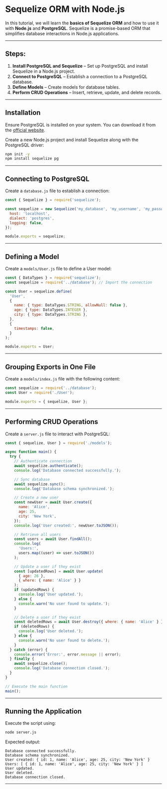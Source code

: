 # Sequelize ORM with Node.js

In this tutorial, we will learn the **basics of Sequelize ORM** and how to use it with **Node.js** and **PostgreSQL**. Sequelize is a promise-based ORM that simplifies database interactions in Node.js applications.

---

## Steps:

1. **Install PostgreSQL and Sequelize** – Set up PostgreSQL and install Sequelize in a Node.js project.
2. **Connect to PostgreSQL** – Establish a connection to a PostgreSQL database.
3. **Define Models** – Create models for database tables.
4. **Perform CRUD Operations** – Insert, retrieve, update, and delete records.

---

## Installation

Ensure PostgreSQL is installed on your system. You can download it from the [official website](https://www.postgresql.org/download/).

Create a new Node.js project and install Sequelize along with the PostgreSQL driver:

```bash
npm init -y
npm install sequelize pg
```

---

## Connecting to PostgreSQL

Create a `database.js` file to establish a connection:

```javascript
const { Sequelize } = require('sequelize');

const sequelize = new Sequelize('my_database', 'my_username', 'my_password', {
  host: 'localhost',
  dialect: 'postgres',
  logging: false,
});

module.exports = sequelize;
```

---

## Defining a Model

Create a `models/User.js` file to define a User model:

```javascript
const { DataTypes } = require('sequelize');
const sequelize = require('../database'); // Import the connection

const User = sequelize.define(
  'User',
  {
    name: { type: DataTypes.STRING, allowNull: false },
    age: { type: DataTypes.INTEGER },
    city: { type: DataTypes.STRING },
  },
  {
    timestamps: false,
  }
);

module.exports = User;
```

---

## Grouping Exports in One File

Create a `models/index.js` file with the following content:

```javascript
const sequelize = require('../database');
const User = require('./User');

module.exports = { sequelize, User };
```

---

## Performing CRUD Operations

Create a `server.js` file to interact with PostgreSQL:

```javascript
const { sequelize, User } = require('./models');

async function main() {
  try {
    // Authenticate connection
    await sequelize.authenticate();
    console.log('Database connected successfully.');

    // Sync database
    await sequelize.sync();
    console.log('Database schema synchronized.');

    // Create a new user
    const newUser = await User.create({
      name: 'Alice',
      age: 25,
      city: 'New York',
    });
    console.log('User created:', newUser.toJSON());

    // Retrieve all users
    const users = await User.findAll();
    console.log(
      'Users:',
      users.map((user) => user.toJSON())
    );

    // Update a user if they exist
    const [updatedRows] = await User.update(
      { age: 26 },
      { where: { name: 'Alice' } }
    );
    if (updatedRows) {
      console.log('User updated.');
    } else {
      console.warn('No user found to update.');
    }

    // Delete a user if they exist
    const deletedRows = await User.destroy({ where: { name: 'Alice' } });
    if (deletedRows) {
      console.log('User deleted.');
    } else {
      console.warn('No user found to delete.');
    }
  } catch (error) {
    console.error('Error:', error.message || error);
  } finally {
    await sequelize.close();
    console.log('Database connection closed.');
  }
}

// Execute the main function
main();
```

---

## Running the Application

Execute the script using:

```bash
node server.js
```

Expected output:

```
Database connected successfully.
Database schema synchronized.
User created: { id: 1, name: 'Alice', age: 25, city: 'New York' }
Users: [ { id: 1, name: 'Alice', age: 25, city: 'New York' } ]
User updated.
User deleted.
Database connection closed.
```

---
